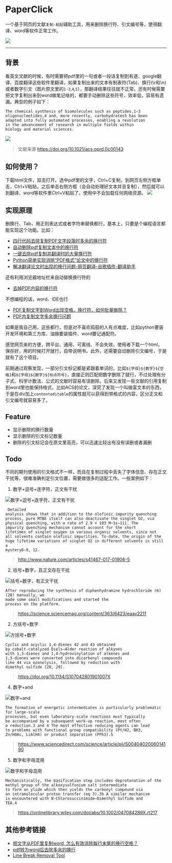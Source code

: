 PaperClick
====
一个基于网页的文献`复制-粘贴`辅助工具，用来删除换行符、引文编号等，使得翻译、word等软件正常工作。

![](doc/logo.png)

-----

## 背景

看英文文献的时候，有时需要把pdf里的一句或者一段话复制到有道、google翻译、百度翻译这些软件里翻译，如果复制出来的文本有制表符(Tab)、换行(\r和\n)
或者数字引文（图片原文里的`1-3`,`4`,`5`），那翻译结果往往就不正常。还有时候需要把文字复制出来到word做笔记啥的，都要手动删除这些符号，效率低，容易有遗漏。典型的例子如下：

```text
The chemical synthesis of biomolecules such as peptides,1−3
oligonucleotides,4 and, more recently, carbohydrates5 has been
adapted into fully automated processes, enabling a revolution
in the advancement of research in multiple fields within
biology and material sciences.
```

![](doc/百度翻译1.png)

> 文献来源 https://doi.org/10.1021/acs.oprd.0c00143

## 如何使用？

下载html文件，双击打开。选中pdf里的文字，Ctrl+C复制，到网页左侧方框单击，Ctrl+V粘贴，之后单击右侧方框（会自动处理好文本并且复制），然后就可以到翻译、word等软件里Ctrl+V粘贴了。使用中不会加载任何网络资源。
![](doc/demo.png)

## 实现原理

删换行、Tab，用正则表达式或者字符串替换都行，基本上，只要是个编程语言都能实现这个功能。比如：

+ [四行代码去除复制PDF文字段落时多余的换行符](https://blog.csdn.net/weixin_43439761/article/details/126859966)
+ [自动删除pdf复制文本中的换行符](https://blog.csdn.net/qq_37645194/article/details/113854690)
+ [一键去除pdf复制并翻译时的大量换行符](https://zhuanlan.zhihu.com/p/461853895)
+ [Python简单实现消除“PDF格式”论文中的换行符](https://dandelioncloud.cn/article/details/1443343836868345857)
+ [解决翻译论文时出现的换行问题-网页翻译-谷歌插件-翻译助手](https://www.freesion.com/article/25351147379/)

还有利用浏览器地址栏来自动替换换行符的

+ [去掉PDF内容的换行符](https://blog.csdn.net/tiao_god/article/details/124396947)

不想编程的话，word、IDE也行

+ [PDF复制文字到Word出现空格、换行符，如何批量删除？](https://zhuanlan.zhihu.com/p/536367727)
+ [PDF内复制文字多余换行问题](https://blog.csdn.net/qq_25327609/article/details/89948593)

如果是我自己用，这些都行，但是对不喜欢捣鼓的人有点难度，比如python要装开发环境和第三方库、油猴要装插件、word要记通配符。

感觉网页来的方便，跨平台、通用、可离线、不会失效，使用者下载一个html，保存好，用的时候打开就行，自带说明书。此外，还需要自动删除引文编号，于是就有了这个项目。

前期通过观察发现，一部分引文标记都是紧跟着单词的，比如`${字母}${数字}${空格}`和`${字母}${数字}${标点符号}`，直接正则匹配把数字删除了就行，不过处理有分子式、科学计数法、公式的文献时容易有误删除。后来又发现一些文献的引用复制到word里也能保持格式，比如ACS的论文，深究了发现一个叫做富文本的东西，于是在div加上`contenteditable`的属性就可以获得到带格式的内容，区分正文和引文编号就容易多了。

## Feature

+ 显示删除的换行数量
+ 显示删除的引文标记数量
+ 删除的引文标记会在原文里高亮，可以迅速比较出有没有误删或者漏删

## Todo

不同的期刊使用的引文格式不一样，而且在复制过程中丢失了字体信息、存在正文干扰等，很难准确判定引文位置，需要做很多的适配工作。一些案例如下：

1. 数字+逗号+连字符，正文有干扰

![数字+逗号+连字符，正文有干扰](sample/数字+逗号+连字符，正文有干扰.png)

```text
 Detailed
analysis shows that in addition to the olefinic impurity quenching
process, pure MTBE itself can also deactivate the singlet O2, via
physical quenching, with a rate of 2.9 × 103 M−1s−111. The
impurity quenching mechanism cannot account for the short
lifetimes of singlet oxygen in various organic solvents, since not
all solvents contain olefinic impurities. To-date, the origin of the
huge lifetime variations of singlet O2 in different solvents is still a
mystery6–9, 12.
```

> http://www.nature.com/articles/s41467-017-01906-5

2. 括号+数字，且正文存在干扰

![括号+数字，有正文干扰](sample/括号+数字，有正文干扰.png)

```text
After reproducing the synthesis of diphenhydramine hydrochloride (6) (20) manually, we
made some small modifications and started the
process on the platform. 
```

> https://science.sciencemag.org/content/363/6423/eaav2211

2. 方括号+数字

![方括号+数字](sample/方括号+数字.png)

```text
Cyclic and acyclic 1,4-dienes 42 and 43 obtained
by cobalt-catalyzed Diels–Alder reaction of alkynes
with 1,3-dienes and 1,4-hydrovinylation of alkenes and
1,3-dienes were converted into dicarbonyl compounds
like 44 via ozonolysis, followed by reduction with
dimethyl sulfide [28, 29].
```

> https://doi.org/10.1134/S107042801901007X

4. 数字+and

![数字+and](sample/数字+and.png)

```text
The formation of energetic intermediates is particularly problematic for large-scale
processes, but even laboratory-scale reactions must typically
be accompanied by a subsequent work-up reaction, most often
a reduction.3 and 4 The most effective reducing agents can lead
to problems with functional group compatibility (Pt/H2, BH3,
Zn/HOAc, LiAlH4) or product separation (PPh3).5 
```

> https://www.sciencedirect.com/science/article/pii/S0040402006014190

5. 数字和字母混用

![数字和字母混用](sample/数字和字母混用.png)

```text
Mechanistically, the basification step includes deprotonation of the methyl group of the alkoxysulfonium salt intermediate
to form an ylide which then yields the carbonyl compound via
an intramolecular proton transfer (eq 3).3b A similar mechanism
is encountered with N-Chlorosuccinimide–Dimethyl Sulfide and
TEA.4
```

> https://onlinelibrary.wiley.com/doi/abs/10.1002/047084289X.rt217

## 其他参考链接

- [把文字从PDF里复制word, 怎么有效消除每行末尾的换行空格？](https://www.zhihu.com/question/41122422/answer/2408149797)
- [pdf转为word后去除多余的换行](https://wenku.baidu.com/view/cf8c054001768e9951e79b89680203d8ce2f6ae5.html)
- [Line Break Removal Tool](https://www.textfixer.com/tools/remove-line-breaks.php)

